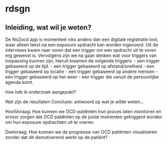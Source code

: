 # rdsgn

<h2>Inleiding, wat wil je weten?</h2>
De No2ocd app is momenteel niks anders dan een digitale registratie tool, waar alleen tekst na een exposure opdracht kan worden ingevoerd. Uit de interviews kwam naar voren dat een trigger om een opdracht uit te voren erg gewenst is. Vervolgens zijn we na gaan denken wat voor triggers van toepassing kunnen zijn, hieruit kwamen de volgende triggers:
- een trigger gebaseerd op de tijd.
- een trigger gebaseerd op afstand/snelheid
- een trigger gebaseerd op locatie
- een trigger gebaseerd op andere mensen
- een trigger gebaseerd op het weer
- een trigger die vanuit de persoonlijke agenda komt.

Hoe heb ik onderzoek aangepakt? 

Wat zijn de resultaten
Conclusie: antwoord op wat je wilde weten…

Hoofdvraag:
Hoe kunnen we OCD-patiënten hun proces laten monitoren en ervoor zorgen dat OCD patiënten op de juiste momenten getriggerd worden om hun exposure opdrachten uit te voeren.

Deelvraag:
Hoe kunnen we de progressie van OCD patiënten visualiseren zonder dat dit demotiverend werkt op de patiënt? 



